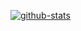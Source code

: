 [github-readme-stats]: https://github.com/lcsmuller/github-readme-stats
[github-stats]: https://github-readme-stats-git-masterorgs-github-readme-stats-team.vercel.app/api?username=lcsmuller&include_orgs=true&count_private=true&include_all_commits=true&show_icons=true&theme=transparent
<!---
[top-langs]: https://github-readme-stats-git-masterorgs-github-readme-stats-team.vercel.app/api/top-langs/?username=lcsmuller&include_orgs=true&show_icons=true&layout=compact&theme=transparent
[wakatime-stats]: https://github-readme-stats.vercel.app/api/wakatime?username=lcsmuller&show_icons=true&theme=transparent
-->

[ ![github-stats][] ][github-readme-stats]
